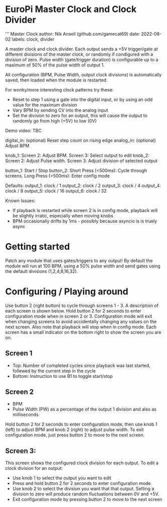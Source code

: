 # EuroPi Master Clock and Clock Divider

'''
Master Clock
author: Nik Ansell (github.com/gamecat69)
date: 2022-08-02
labels: clock, divider

A master clock and clock divider. Each output sends a +5V trigger/gate at different divisions of the master clock, or randomly if condigured with a division of zero.
Pulse width (gate/trigger duration) is configurable up to a maximum of 50% of the pulse width of output 1.

All configuration (BPM, Pulse Width, output clock divisions) is automatically saved, then loaded when the module is restarted.

For wonky/more interesting clock patterns try these:
- Reset to step 1 using a gate into the digital input, or by using an odd value for the maximum division
- Vary BPM by sending CV into the analog input
- Set the division to zero for an output, this will cause the output to randomly go from high (+5V) to low (0V)

Demo video: TBC

digital_in: (optional) Reset step count on rising edge
analog_in: (optional) Adjust BPM

knob_1: Screen 2: Adjust BPM. Screen 3: Select output to edit 
knob_2: Screen 2: Adjust Pulse width. Screen 3: Adjust division of selected output 

button_1: Start / Stop
button_2: Short Press (<500ms): Cycle through screens. Long Press (>500ms): Enter config mode

Defaults:
output_1: clock / 1
output_2: clock / 2
output_3: clock / 4
output_4: clock / 8
output_5: clock / 16
output_6: clock / 32

Known Issues:
- If playback is restarted while screen 2 is in config mode, playback will be slightly irratic, especially when moving knobs
- BPM occasionally drifts by 1ms - possibly because asyncio is is truely async

# Getting started

Patch any module that uses gates/triggers to any output! By default the module will run at 100 BPM, using a 50% pulse width and send gates using the default divisions (1,2,4,8,16,32).

# Configuring / Playing around

Use button 2 (right button) to cycle through screens 1 - 3. A description of each screen is shown below.
Hold button 2 for 2 seconds to enter configuration mode when in screen 2 or 3.
Configuration mode will exit when changing screens to avoid accidentally changing any values on the next screen.
Also note that playback will stop when in config mode.
Each screen has a small indicator on the bottom right to show the screen you are on.

## Screen 1
- Top: Number of completed cycles since playback was last started, follewed by the current step in the cycle
- Bottom: Instruction to use B1 to toggle start/stop

## Screen 2
- BPM
- Pulse Width (PW) as a percentage of the output 1 division and also as milliseconds

Hold button 2 for 2 seconds to enter configuration mode, then use knob 1 (left) to adjust BPM and knob 2 (right) to adjust pulse width. To exit configuration mode, just press button 2 to move to the next screen.

## Screen 3:

This screen shows the configured clock division for each output.
To edit a clock division for an output:
- Use knob 1 to select the output you want to edit
- Press and hold button 2 for 2 seconds to enter configuration mode
- Use knob 2 to select the division you want that that output. Setting a division to zero will produce random fluctuations between 0V and +5V.
- Exit configuration mode by pressing button 2 to move to the next screen